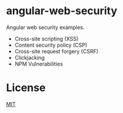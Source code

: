 # angular-web-security

Angular web security examples.

- Cross-site scripting (XSS)
- Content security policy (CSP)
- Cross-site request forgery (CSRF)
- Clickjacking
- NPM Vulnerabilities

# License

[MIT](LICENSE)
